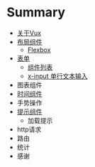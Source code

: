 # Summary

* [关于Vux](README.md)
* [布局组件](chapter1.md)
   * [Flexbox](flexbox.md)
* [表单](form.md)
   * [组件列表](form-components.md)
   * [x-input 单行文本输入](input.md)
* 图表组件
* [时间组件](time-components.md)
* 手势操作
* [提示组件](tips-components.md)
   * 加载提示
* http请求
* 路由
* 统计
* 感谢

